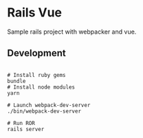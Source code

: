 # Rails Vue
Sample rails project with webpacker and vue.

## Development
```shell

# Install ruby gems
bundle
# Install node modules
yarn

# Launch webpack-dev-server
./bin/webpack-dev-server

# Run ROR
rails server
```
